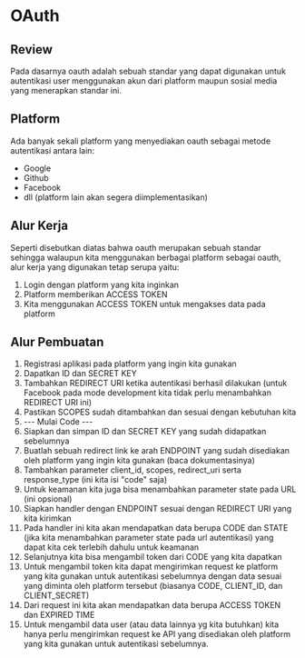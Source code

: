 # OAuth

## Review
Pada dasarnya oauth adalah sebuah standar yang dapat digunakan untuk autentikasi user menggunakan akun dari platform maupun sosial media yang menerapkan standar ini.
## Platform
Ada banyak sekali platform yang menyediakan oauth sebagai metode autentikasi antara lain:
- Google
- Github
- Facebook
- dll (platform lain akan segera diimplementasikan)

## Alur Kerja
Seperti disebutkan diatas bahwa oauth merupakan sebuah standar sehingga walaupun kita menggunakan berbagai platform sebagai oauth, alur kerja yang digunakan tetap serupa yaitu:
1. Login dengan platform yang kita inginkan
2. Platform memberikan ACCESS TOKEN
3. Kita menggunakan ACCESS TOKEN untuk mengakses data pada platform

## Alur Pembuatan
1. Registrasi aplikasi pada platform yang ingin kita gunakan
2. Dapatkan ID dan SECRET KEY
3. Tambahkan REDIRECT URI ketika autentikasi berhasil dilakukan (untuk Facebook pada mode development kita tidak perlu menambahkan REDIRECT URI ini)
4. Pastikan SCOPES sudah ditambahkan dan sesuai dengan kebutuhan kita
5. --- Mulai Code ---
6. Siapkan dan simpan ID dan SECRET KEY yang sudah didapatkan sebelumnya
7. Buatlah sebuah redirect link ke arah ENDPOINT yang sudah disediakan oleh platform yang ingin kita gunakan (baca dokumentasinya)
8. Tambahkan parameter client_id, scopes, redirect_uri serta response_type (ini kita isi "code" saja)
9. Untuk keamanan kita juga bisa menambahkan parameter state pada URL (ini opsional)
10. Siapkan handler dengan ENDPOINT sesuai dengan REDIRECT URI yang kita kirimkan
11. Pada handler ini kita akan mendapatkan data berupa CODE dan STATE (jika kita menambahkan parameter state pada url autentikasi) yang dapat kita cek terlebih dahulu untuk keamanan
12. Selanjutnya kita bisa mengambil token dari CODE yang kita dapatkan
13. Untuk mengambil token kita dapat mengirimkan request ke platform yang kita gunakan untuk autentikasi sebelumnya dengan data sesuai yang diminta oleh platform tersebut (biasanya CODE, CLIENT_ID, dan CLIENT_SECRET)
14. Dari request ini kita akan mendapatkan data berupa ACCESS TOKEN dan EXPIRED TIME
15. Untuk mengambil data user (atau data lainnya yg kita butuhkan) kita hanya perlu mengirimkan request ke API yang disediakan oleh platform yang kita gunakan untuk autentikasi sebelumnya.